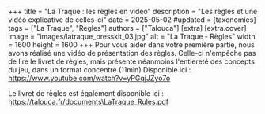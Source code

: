 +++
title = "La Traque : les règles en vidéo"
description = "Les règles et une vidéo explicative de celles-ci"
date = 2025-05-02
#updated =
[taxonomies]
tags = ["La Traque", "Règles"]
authors = ["Talouca"]
[extra]
[extra.cover]
image = "images/latraque_presskit_03.jpg"
alt = "La Traque - Règles"
width = 1600
height = 1600
+++
Pour vous aider dans votre première partie, nous avons réalisé une vidéo de présentation des règles.
Celle-ci n'empêche pas de lire le livret de règles, mais présente néanmoins l'entiereté des concepts du jeu, dans un format concentré (11min)
Disponible ici : https://www.youtube.com/watch?v=yPGqjJZyo7o

Le livret de règles est également disponible ici : https://talouca.fr/documents\LaTraque_Rules.pdf


